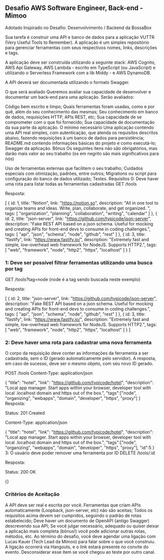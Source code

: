 ## Desafio AWS Software Engineer, Back-end - Mimoo
Adotado Inspirado no Desafio: Desenvolvimento / Backend da BossaBox

Sua tarefa é construir uma API e banco de dados para a aplicação VUTTR (Very Useful Tools to Remember). A aplicação é um simples repositório para gerenciar ferramentas com seus respectivos nomes, links, descrições e tags.

A aplicação deve ser construída utilizando a seguinte stack: AWS Cognito, AWS Api Gateway, AWS Lambda - escrito em TypeScript (ou JavaScript) e utilizando o Serverless Framework com a lib Middy - e AWS DynamoDB.

A API deverá ser documentada utilizando o formato Swagger.

O que será avaliado
Queremos avaliar sua capacidade de desenvolver e documentar um back-end para uma aplicação. Serão avaliados:

Código bem escrito e limpo;
Quais ferramentas foram usadas, como e por quê, além do seu conhecimento das mesmas;
Seu conhecimento em banco de dados, requisições HTTP, APIs REST, etc;
Sua capacidade de se comprometer com o que foi fornecido;
Sua capacidade de documentação da sua parte da aplicação.
O mínimo necessário
Uma aplicação contendo uma API real simples, com autenticação, que atenda os requisitos descritos abaixo, fazendo requisições à um banco de dados para persistência;
README.md contendo informações básicas do projeto e como executá-lo;
Swagger da aplicação.
Bônus
Os seguintes itens não são obrigatórios, mas darão mais valor ao seu trabalho (os em negrito são mais significativos para nós)

Uso de ferramentas externas que facilitem o seu trabalho;
Cuidados especiais com otimização, padrões, entre outros;
Migrations ou script para configuração do banco de dados utilizado;
Testes.
Requisitos
0: Deve haver uma rota para listar todas as ferramentas cadastradas
GET /tools

Resposta:

[
    {
        id: 1,
        title: "Notion",
        link: "https://notion.so",
        description: "All in one tool to organize teams and ideas. Write, plan, collaborate, and get organized. ",
        tags: [
            "organization",
            "planning",
            "collaboration",
            "writing",
            "calendar"
        ]
    },
    {
        id: 2,
        title: "json-server",
        link: "https://github.com/typicode/json-server",
        description: "Fake REST API based on a json schema. Useful for mocking and creating APIs for front-end devs to consume in coding challenges.",
        tags: [
            "api",
            "json",
            "schema",
            "node",
            "github",
            "rest"
        ]
    },
    {
        id: 3,
        title: "fastify",
        link: "https://www.fastify.io/",
        description: "Extremely fast and simple, low-overhead web framework for NodeJS. Supports HTTP2.",
        tags: [
            "web",
            "framework",
            "node",
            "http2",
            "https",
            "localhost"
        ]
    }
]
### 1: Deve ser possível filtrar ferramentas utilizando uma busca por tag
GET /tools?tag=node (node é a tag sendo buscada neste exemplo)

Resposta:

[
    {
        id: 2,
        title: "json-server",
        link: "https://github.com/typicode/json-server",
        description: "Fake REST API based on a json schema. Useful for mocking and creating APIs for front-end devs to consume in coding challenges.",
        tags: [
            "api",
            "json",
            "schema",
            "node",
            "github",
            "rest"
        ]
    },
    {
        id: 3,
        title: "fastify",
        link: "https://www.fastify.io/",
        description: "Extremely fast and simple, low-overhead web framework for NodeJS. Supports HTTP2.",
        tags: [
            "web",
            "framework",
            "node",
            "http2",
            "https",
            "localhost"
        ]
    }
]
### 2: Deve haver uma rota para cadastrar uma nova ferramenta
O corpo da requisição deve conter as informações da ferramenta a ser cadastrada, sem o ID (gerado automaticamente pelo servidor). A resposta, em caso de sucesso, deve ser o mesmo objeto, com seu novo ID gerado.

POST /tools Content-Type: application/json

{
    "title": "hotel",
    "link": "https://github.com/typicode/hotel",
    "description": "Local app manager. Start apps within your browser, developer tool with local .localhost domain and https out of the box.",
    "tags":["node", "organizing", "webapps", "domain", "developer", "https", "proxy"]
}
Resposta:

Status: 201 Created

Content-Type: application/json

{
    "title": "hotel",
    "link": "https://github.com/typicode/hotel",
    "description": "Local app manager. Start apps within your browser, developer tool with local .localhost domain and https out of the box.",
    "tags":["node", "organizing", "webapps", "domain", "developer", "https", "proxy"],
    "id":5
}
3: O usuário deve poder remover uma ferramenta por ID
DELETE /tools/:id

Resposta:

Status: 200 OK

{}
### Critérios de Aceitação
A API deve ser real e escrita por você. Ferramentas que criam APIs automaticamente (Loopback, json-server, etc) não são aceitas;
Todos os requisitos acima devem ser cumpridos, seguindo o padrão de rotas estabelecido;
Deve haver um documento de OpenAPI (antigo Swagger) descrevendo sua API;
Se você julgar necessário, adequado ou quiser deixar a aplicação mais completa (bônus!) você pode adicionar outras rotas, métodos, etc.
Ao término do desafio, você deve agendar uma ligação com Lucas Kauer (Tech Lead da Mimoo) para falar sobre o que você construiu. A ligação ocorrerá via Hangouts, e o link estará presente no convite do evento. Desconsiderar esse item se você chegou ao teste por outro canal.